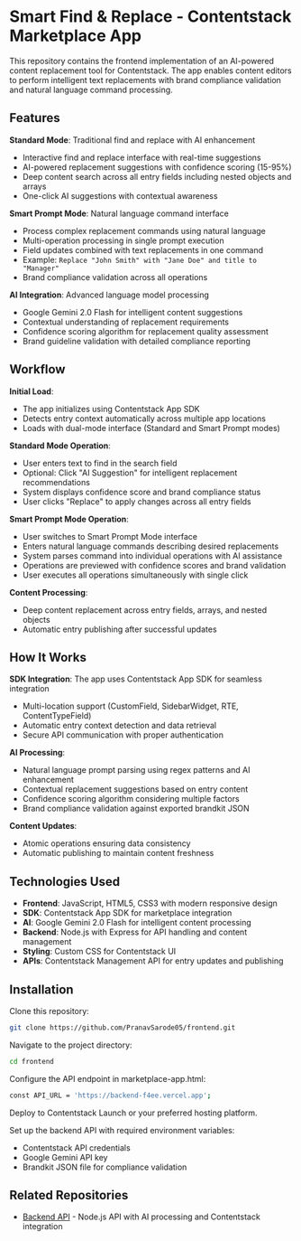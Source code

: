 # Smart Find & Replace - Contentstack Marketplace App

This repository contains the frontend implementation of an AI-powered content replacement tool for Contentstack. The app enables content editors to perform intelligent text replacements with brand compliance validation and natural language command processing.

## Features

**Standard Mode**: Traditional find and replace with AI enhancement
- Interactive find and replace interface with real-time suggestions
- AI-powered replacement suggestions with confidence scoring (15-95%)
- Deep content search across all entry fields including nested objects and arrays
- One-click AI suggestions with contextual awareness

**Smart Prompt Mode**: Natural language command interface
- Process complex replacement commands using natural language
- Multi-operation processing in single prompt execution
- Field updates combined with text replacements in one command
- Example: `Replace "John Smith" with "Jane Doe" and title to "Manager"`
- Brand compliance validation across all operations

**AI Integration**: Advanced language model processing
- Google Gemini 2.0 Flash for intelligent content suggestions
- Contextual understanding of replacement requirements
- Confidence scoring algorithm for replacement quality assessment
- Brand guideline validation with detailed compliance reporting

## Workflow

**Initial Load**:
- The app initializes using Contentstack App SDK
- Detects entry context automatically across multiple app locations
- Loads with dual-mode interface (Standard and Smart Prompt modes)

**Standard Mode Operation**:
- User enters text to find in the search field
- Optional: Click "AI Suggestion" for intelligent replacement recommendations
- System displays confidence score and brand compliance status
- User clicks "Replace" to apply changes across all entry fields

**Smart Prompt Mode Operation**:
- User switches to Smart Prompt Mode interface
- Enters natural language commands describing desired replacements
- System parses command into individual operations with AI assistance
- Operations are previewed with confidence scores and brand validation
- User executes all operations simultaneously with single click

**Content Processing**:
- Deep content replacement across entry fields, arrays, and nested objects
- Automatic entry publishing after successful updates

## How It Works

**SDK Integration**: The app uses Contentstack App SDK for seamless integration
- Multi-location support (CustomField, SidebarWidget, RTE, ContentTypeField)
- Automatic entry context detection and data retrieval
- Secure API communication with proper authentication

**AI Processing**: 
- Natural language prompt parsing using regex patterns and AI enhancement
- Contextual replacement suggestions based on entry content
- Confidence scoring algorithm considering multiple factors
- Brand compliance validation against exported brandkit JSON

**Content Updates**:
- Atomic operations ensuring data consistency
- Automatic publishing to maintain content freshness

## Technologies Used

- **Frontend**: JavaScript, HTML5, CSS3 with modern responsive design
- **SDK**: Contentstack App SDK for marketplace integration
- **AI**: Google Gemini 2.0 Flash for intelligent content processing
- **Backend**: Node.js with Express for API handling and content management
- **Styling**: Custom CSS for Contentstack UI
- **APIs**: Contentstack Management API for entry updates and publishing

## Installation

Clone this repository:
```bash
git clone https://github.com/PranavSarode05/frontend.git
```

Navigate to the project directory:
```bash
cd frontend
```

Configure the API endpoint in marketplace-app.html:
```bash
const API_URL = 'https://backend-f4ee.vercel.app';
```

Deploy to Contentstack Launch or your preferred hosting platform.

Set up the backend API with required environment variables:
- Contentstack API credentials
- Google Gemini API key
- Brandkit JSON file for compliance validation

## Related Repositories

- [Backend API](https://github.com/PranavSarode05/backend--) - Node.js API with AI processing and Contentstack integration
